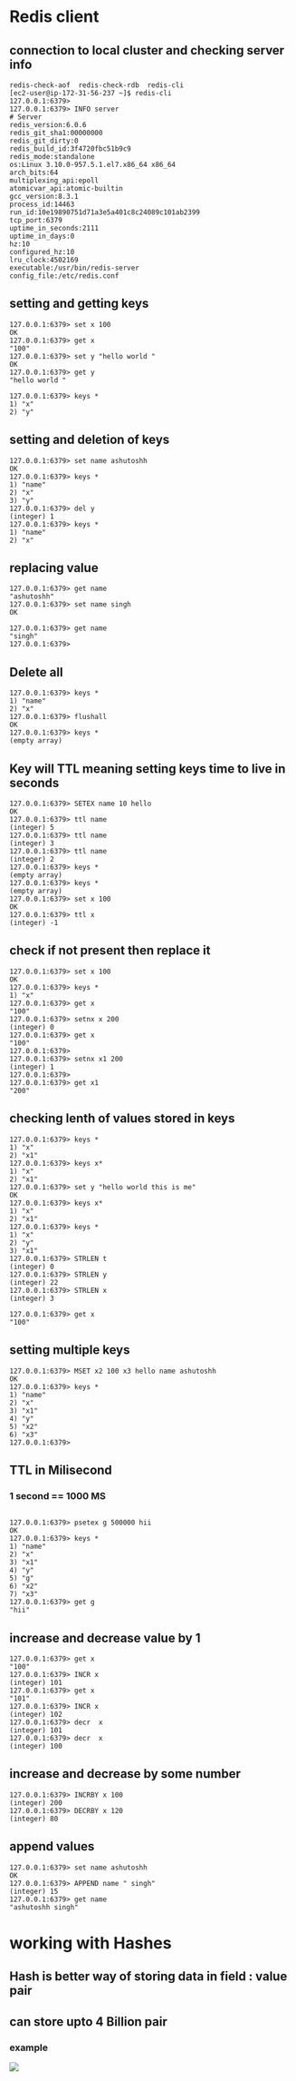 # Redis client 

## connection to local cluster and checking server info 

```
redis-check-aof  redis-check-rdb  redis-cli        
[ec2-user@ip-172-31-56-237 ~]$ redis-cli 
127.0.0.1:6379> 
127.0.0.1:6379> INFO server
# Server
redis_version:6.0.6
redis_git_sha1:00000000
redis_git_dirty:0
redis_build_id:3f4720fbc51b9c9
redis_mode:standalone
os:Linux 3.10.0-957.5.1.el7.x86_64 x86_64
arch_bits:64
multiplexing_api:epoll
atomicvar_api:atomic-builtin
gcc_version:8.3.1
process_id:14463
run_id:10e19890751d71a3e5a401c8c24089c101ab2399
tcp_port:6379
uptime_in_seconds:2111
uptime_in_days:0
hz:10
configured_hz:10
lru_clock:4502169
executable:/usr/bin/redis-server
config_file:/etc/redis.conf

```

## setting and getting keys 

```
127.0.0.1:6379> set x 100
OK
127.0.0.1:6379> get x
"100"
127.0.0.1:6379> set y "hello world "
OK
127.0.0.1:6379> get y
"hello world "

127.0.0.1:6379> keys * 
1) "x"
2) "y"

```

## setting and deletion of keys

```
127.0.0.1:6379> set name ashutoshh
OK
127.0.0.1:6379> keys * 
1) "name"
2) "x"
3) "y"
127.0.0.1:6379> del y
(integer) 1
127.0.0.1:6379> keys * 
1) "name"
2) "x"

```

## replacing value 

```
127.0.0.1:6379> get name
"ashutoshh"
127.0.0.1:6379> set name singh 
OK

127.0.0.1:6379> get name
"singh"
127.0.0.1:6379> 

```
## Delete all

```
127.0.0.1:6379> keys * 
1) "name"
2) "x"
127.0.0.1:6379> flushall 
OK
127.0.0.1:6379> keys * 
(empty array)

```

## Key will TTL  meaning setting keys time to live in seconds 

```
127.0.0.1:6379> SETEX name 10 hello
OK
127.0.0.1:6379> ttl name
(integer) 5
127.0.0.1:6379> ttl name
(integer) 3
127.0.0.1:6379> ttl name
(integer) 2
127.0.0.1:6379> keys *
(empty array)
127.0.0.1:6379> keys *
(empty array)
127.0.0.1:6379> set x 100
OK
127.0.0.1:6379> ttl x
(integer) -1

```

## check if not present then replace it

```
127.0.0.1:6379> set x 100
OK
127.0.0.1:6379> keys *
1) "x"
127.0.0.1:6379> get x
"100"
127.0.0.1:6379> setnx x 200
(integer) 0
127.0.0.1:6379> get x
"100"
127.0.0.1:6379> 
127.0.0.1:6379> setnx x1 200
(integer) 1
127.0.0.1:6379> 
127.0.0.1:6379> get x1
"200"

```

## checking lenth of values stored in keys

```
127.0.0.1:6379> keys * 
1) "x"
2) "x1"
127.0.0.1:6379> keys x*
1) "x"
2) "x1"
127.0.0.1:6379> set y "hello world this is me"
OK
127.0.0.1:6379> keys x*
1) "x"
2) "x1"
127.0.0.1:6379> keys *
1) "x"
2) "y"
3) "x1"
127.0.0.1:6379> STRLEN t
(integer) 0
127.0.0.1:6379> STRLEN y
(integer) 22
127.0.0.1:6379> STRLEN x
(integer) 3

127.0.0.1:6379> get x
"100"

```

## setting multiple keys 

```
127.0.0.1:6379> MSET x2 100 x3 hello name ashutoshh
OK
127.0.0.1:6379> keys * 
1) "name"
2) "x"
3) "x1"
4) "y"
5) "x2"
6) "x3"
127.0.0.1:6379> 

```

## TTL in Milisecond 

### 1 second == 1000 MS
```

127.0.0.1:6379> psetex g 500000 hii
OK
127.0.0.1:6379> keys *
1) "name"
2) "x"
3) "x1"
4) "y"
5) "g"
6) "x2"
7) "x3"
127.0.0.1:6379> get g
"hii"

```
## increase and decrease value by 1 

```
127.0.0.1:6379> get x
"100"
127.0.0.1:6379> INCR x
(integer) 101
127.0.0.1:6379> get x
"101"
127.0.0.1:6379> INCR x
(integer) 102
127.0.0.1:6379> decr  x
(integer) 101
127.0.0.1:6379> decr  x
(integer) 100

```

## increase and decrease by some number 

```
127.0.0.1:6379> INCRBY x 100
(integer) 200
127.0.0.1:6379> DECRBY x 120
(integer) 80

```

## append values

```
127.0.0.1:6379> set name ashutoshh
OK
127.0.0.1:6379> APPEND name " singh"
(integer) 15
127.0.0.1:6379> get name
"ashutoshh singh"

```

# working with Hashes 

## Hash is better way of storing data in field : value pair 
## can store upto 4 Billion pair

### example 
<img src="hashes.png">

